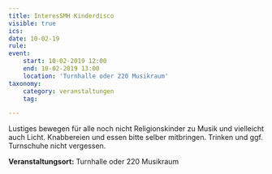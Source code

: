 ```yaml
---
title: InteresSMH Kinderdisco
visible: true
ics: 
date: 10-02-19
rule: 
event:
	start: 10-02-2019 12:00
	end: 10-02-2019 13:00
	location: 'Turnhalle oder 220 Musikraum'
taxonomy:
	category: veranstaltungen
	tag: 

---
```

Lustiges bewegen für alle noch nicht Religionskinder zu Musik und vielleicht auch Licht. Knabbereien und essen bitte selber mitbringen. Trinken und ggf. Turnschuhe nicht vergessen.


**Veranstaltungsort:** Turnhalle oder 220 Musikraum


